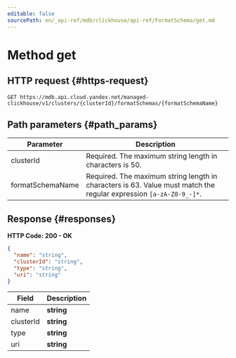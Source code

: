 ```yaml
---
editable: false
sourcePath: en/_api-ref/mdb/clickhouse/api-ref/FormatSchema/get.md
---
```


# Method get

 

 
## HTTP request {#https-request}
```
GET https://mdb.api.cloud.yandex.net/managed-clickhouse/v1/clusters/{clusterId}/formatSchemas/{formatSchemaName}
```
 
## Path parameters {#path_params}
 
Parameter | Description
--- | ---
clusterId | Required. The maximum string length in characters is 50.
formatSchemaName | Required. The maximum string length in characters is 63. Value must match the regular expression `` [a-zA-Z0-9_-]* ``.
 
## Response {#responses}
**HTTP Code: 200 - OK**

```json 
{
  "name": "string",
  "clusterId": "string",
  "type": "string",
  "uri": "string"
}
```

 
Field | Description
--- | ---
name | **string**<br>
clusterId | **string**<br>
type | **string**<br>
uri | **string**<br>